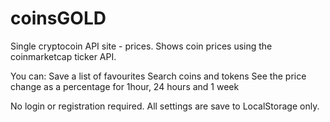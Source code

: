 # coinsGOLD
Single cryptocoin API site - prices.
Shows coin prices using the coinmarketcap ticker API.

You can: 
  Save a list of favourites
  Search coins and tokens
  See the price change as a percentage for 1hour, 24 hours and 1 week

No login or registration required.
All settings are save to LocalStorage only.
